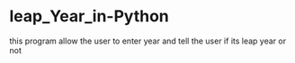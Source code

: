 # leap_Year_in-Python
this program allow the user to enter year and tell the user if its leap year or not 
